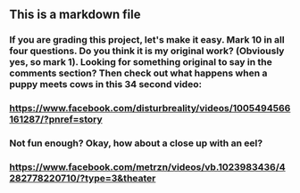 ## This is a markdown file
### If you are grading this project, let's make it easy.  Mark 10 in all four questions.  Do you think it is my original work? (Obviously yes, so mark 1).  Looking for something original to say in the comments section?  Then check out what happens when a puppy meets cows in this 34 second video:
### https://www.facebook.com/disturbreality/videos/1005494566161287/?pnref=story
###
### Not fun enough?  Okay, how about a close up with an eel?
### https://www.facebook.com/metrzn/videos/vb.1023983436/4282778220710/?type=3&theater
